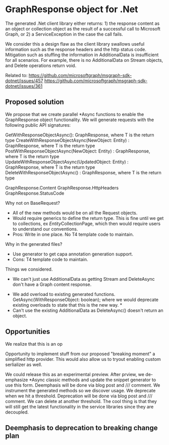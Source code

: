 # GraphResponse object for .Net

The generated .Net client library either returns: 1) the response content as an object or collection object as the result of a successful call to Microsoft Graph, or 2) a ServiceException in the case the call fails.

We consider this a design flaw as the client library swallows useful information such as the response headers and the http status code. Mitigation such as stuffing the information in AdditionalData is insufficient for all scenarios. For example, there is no AdditionalData on Stream objects, and Delete operations return void.

Related to:
https://github.com/microsoftgraph/msgraph-sdk-dotnet/issues/457
https://github.com/microsoftgraph/msgraph-sdk-dotnet/issues/361

## Proposed solution

We propose that we create parallel *Async functions to enable the GraphResponse object functionality. We will generate requests with the following public API signatures:

GetWithResponseObjectAsync(): GraphResponse<T>, where T is the return type
CreateWithResponseObjectAsync(NewObject: Entity) : GraphResponse<T>, where T is the return type
PostWithResponseObjectAsync(NewObject: Entity) : GraphResponse<T>, where T is the return type
UpdateWithResponseObjectAsync(UpdatedObject: Entity) : GraphResponse<T>, where T is the return type
DeleteWithResponseObjectAsync() : GraphResponse<T>, where T is the return type

GraphResponse.Content
GraphResponse.HttpHeaders
GraphResponse.StatusCode


Why not on BaseRequest?
* All of the new methods would be on all the Request objects.
* Would require generics to define the return type. This is fine until we get to collections, ex *Entity*CollectionPage, which then would require users to understand our conventions.
* Pros: Write in one place. No T4 template code to maintain.

Why in the generated files?
* Use generator to get capa annotation generation support.
* Cons: T4 template code to maintain.


Things we considered.
- We can't just use AdditionalData as getting Stream and DeleteAsync don't have a Graph content response.

* We add overload to existing generated functions. GetAsync(WithResponseObject: boolean); where we would deprecate existing overloads to state that this is the new way. *
* Can't use the existing AdditionalData as DeleteAsync() doesn't return an object.




## Opportunities

We realize that this is an op


Opportunity to implement stuff from our proposed "breaking moment" a simplified http provider. This would also allow us to tryout enabling custom serlializer as well.

We could release this as an experimental preview.
After prview, we de-emphasize *Async classic methods and update the snippet generator to use this form. Deemphasis will be done via blog post and /// comment.
We instrument the generated methods so we discover usage.
We deprecate when we hit a threshold. Deprecation will be done via blog post and /// comment.
We can delete at another threshold. The cool thing is that they will still get the latest functionality in the service libraries since they are decoupled.

## Deemphasis to deprecation to breaking change plan
